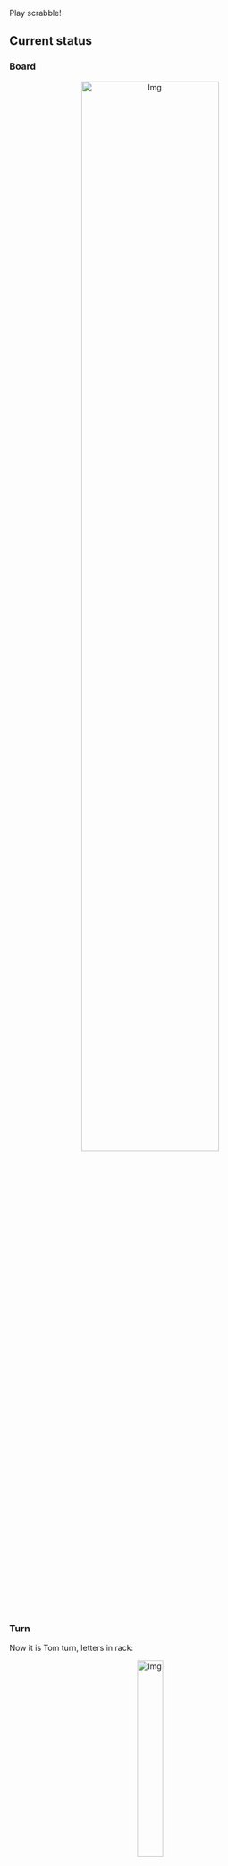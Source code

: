 
Play scrabble!
## Current status
### Board
<p align="center">
<img src="https://raw.githubusercontent.com/radosz99/radosz99/main/board.png" width=70% alt="Img"/>
    </p>
    
### Turn
Now it is Tom turn, letters in rack:
<p align="center">
<img src="https://raw.githubusercontent.com/radosz99/radosz99/main/rack.png" width=30% alt="Img"/>
</p>

### Game score
| Id | Player name | Points |
  | - | - | - |  
|0 | Tom | 16
|1 | Jerry | 16
## Make the move
Make the move and insert the letters by creating an [issue](https://github.com/radosz99/radosz99/issues/new?title=scrabble%7Cmove%7C7%3AA%3ARIDE&body=Just+push+%27Submit+new+issue%27+or+update+with+your+move.) according to the rules or...

## Possibly best moves  
Are you sure? :smiling_imp: :smiling_imp: :smiling_imp:
<details>
  <summary>Spoiler warning!</summary>
  
  | Id | Move | Issue link | Points |
  | - | - | - | - |  
|1| 5:K:jeez | [scrabble&#124;move&#124;5:K:jeez](https://github.com/radosz99/radosz99/issues/new?title=scrabble%7Cmove%7C5%3AK%3Ajeez&body=Just+push+%27Submit+new+issue%27+or+update+with+your+move.) | 40 
|2| 5:J:zoeae | [scrabble&#124;move&#124;5:J:zoeae](https://github.com/radosz99/radosz99/issues/new?title=scrabble%7Cmove%7C5%3AJ%3Azoeae&body=Just+push+%27Submit+new+issue%27+or+update+with+your+move.) | 36 
|3| 5:J:jeez | [scrabble&#124;move&#124;5:J:jeez](https://github.com/radosz99/radosz99/issues/new?title=scrabble%7Cmove%7C5%3AJ%3Ajeez&body=Just+push+%27Submit+new+issue%27+or+update+with+your+move.) | 36 
|4| J:5:zooea | [scrabble&#124;move&#124;J:5:zooea](https://github.com/radosz99/radosz99/issues/new?title=scrabble%7Cmove%7CJ%3A5%3Azooea&body=Just+push+%27Submit+new+issue%27+or+update+with+your+move.) | 36 
|5| J:3:gazoo | [scrabble&#124;move&#124;J:3:gazoo](https://github.com/radosz99/radosz99/issues/new?title=scrabble%7Cmove%7CJ%3A3%3Agazoo&body=Just+push+%27Submit+new+issue%27+or+update+with+your+move.) | 35 
|6| 5:K:geez | [scrabble&#124;move&#124;5:K:geez](https://github.com/radosz99/radosz99/issues/new?title=scrabble%7Cmove%7C5%3AK%3Ageez&body=Just+push+%27Submit+new+issue%27+or+update+with+your+move.) | 34 
|7| J:7:ooze | [scrabble&#124;move&#124;J:7:ooze](https://github.com/radosz99/radosz99/issues/new?title=scrabble%7Cmove%7CJ%3A7%3Aooze&body=Just+push+%27Submit+new+issue%27+or+update+with+your+move.) | 33 
|8| 5:J:zoea | [scrabble&#124;move&#124;5:J:zoea](https://github.com/radosz99/radosz99/issues/new?title=scrabble%7Cmove%7C5%3AJ%3Azoea&body=Just+push+%27Submit+new+issue%27+or+update+with+your+move.) | 33 
|9| J:5:zoo | [scrabble&#124;move&#124;J:5:zoo](https://github.com/radosz99/radosz99/issues/new?title=scrabble%7Cmove%7CJ%3A5%3Azoo&body=Just+push+%27Submit+new+issue%27+or+update+with+your+move.) | 32 
|10| 5:J:zee | [scrabble&#124;move&#124;5:J:zee](https://github.com/radosz99/radosz99/issues/new?title=scrabble%7Cmove%7C5%3AJ%3Azee&body=Just+push+%27Submit+new+issue%27+or+update+with+your+move.) | 32 
</details>
    
## Latest moves

| Id | Type | Move / Letters to replace | Created words / New letters | Date | Points | Player | Who |
| - | - | - | - | - | - | - | - |
|1| INSERT | L:3:emend | ['EMEND'] | 11/25/2022, 23:52:03 | 16 | Jerry | [radosz99](github.com/radosz99) |
|0| INSERT | 7:H:aloud | ['ALOUD'] | 11/25/2022, 23:50:56 | 16 | Tom | [radosz99](github.com/radosz99) |